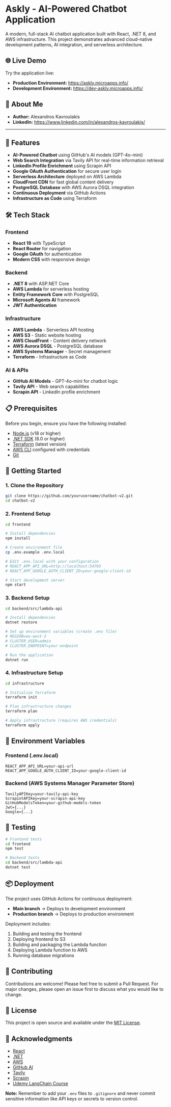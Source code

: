 # Askly - AI-Powered Chatbot Application

A modern, full-stack AI chatbot application built with React, .NET 8, and AWS infrastructure. This project demonstrates advanced cloud-native development patterns, AI integration, and serverless architecture.

## 🌐 Live Demo

Try the application live:

- **Production Environment:** https://askly.microapps.info/
- **Development Environment:** https://dev-askly.microapps.info/

## 🔗 About Me

- **Author:** Alexandros Kavroulakis
- **LinkedIn:** https://www.linkedin.com/in/alexandros-kavroulakis/

---

## 🚀 Features

- **AI-Powered Chatbot** using GitHub's AI models (GPT-4o-mini)
- **Web Search Integration** via Tavily API for real-time information retrieval
- **LinkedIn Profile Enrichment** using Scrapin API
- **Google OAuth Authentication** for secure user login
- **Serverless Architecture** deployed on AWS Lambda
- **CloudFront CDN** for fast global content delivery
- **PostgreSQL Database** with AWS Aurora DSQL integration
- **Continuous Deployment** via GitHub Actions
- **Infrastructure as Code** using Terraform

## 🛠️ Tech Stack

### Frontend

- **React 19** with TypeScript
- **React Router** for navigation
- **Google OAuth** for authentication
- **Modern CSS** with responsive design

### Backend

- **.NET 8** with ASP.NET Core
- **AWS Lambda** for serverless hosting
- **Entity Framework Core** with PostgreSQL
- **Microsoft Agents AI** framework
- **JWT Authentication**

### Infrastructure

- **AWS Lambda** - Serverless API hosting
- **AWS S3** - Static website hosting
- **AWS CloudFront** - Content delivery network
- **AWS Aurora DSQL** - PostgreSQL database
- **AWS Systems Manager** - Secret management
- **Terraform** - Infrastructure as Code

### AI & APIs

- **GitHub AI Models** - GPT-4o-mini for chatbot logic
- **Tavily API** - Web search capabilities
- **Scrapin API** - LinkedIn profile enrichment

## 📋 Prerequisites

Before you begin, ensure you have the following installed:

- [Node.js](https://nodejs.org/) (v18 or higher)
- [.NET SDK](https://dotnet.microsoft.com/) (8.0 or higher)
- [Terraform](https://www.terraform.io/) (latest version)
- [AWS CLI](https://aws.amazon.com/cli/) configured with credentials
- [Git](https://git-scm.com/)

## 🚀 Getting Started

### 1. Clone the Repository

```bash
git clone https://github.com/yourusername/chatbot-v2.git
cd chatbot-v2
```

### 2. Frontend Setup

```bash
cd frontend

# Install dependencies
npm install

# Create environment file
cp .env.example .env.local

# Edit .env.local with your configuration
# REACT_APP_API_URL=http://localhost:54793
# REACT_APP_GOOGLE_AUTH_CLIENT_ID=your-google-client-id

# Start development server
npm start
```

### 3. Backend Setup

```bash
cd backend/src/lambda-api

# Install dependencies
dotnet restore

# Set up environment variables (create .env file)
# REGION=eu-west-2
# CLUSTER_USER=admin
# CLUSTER_ENDPOINT=your-endpoint

# Run the application
dotnet run
```

### 4. Infrastructure Setup

```bash
cd infrastructure

# Initialize Terraform
terraform init

# Plan infrastructure changes
terraform plan

# Apply infrastructure (requires AWS credentials)
terraform apply
```

## 🔐 Environment Variables

### Frontend (.env.local)

```
REACT_APP_API_URL=your-api-url
REACT_APP_GOOGLE_AUTH_CLIENT_ID=your-google-client-id
```

### Backend (AWS Systems Manager Parameter Store)

```
TavilyAPIKey=your-tavily-api-key
ScrapintAPIKey=your-scrapin-api-key
GitHubModelsToken=your-github-models-token
Jwt={...}
Google={...}
```

## 🧪 Testing

```bash
# Frontend tests
cd frontend
npm test

# Backend tests
cd backend/src/lambda-api
dotnet test
```

## 📦 Deployment

The project uses GitHub Actions for continuous deployment:

- **Main branch** → Deploys to development environment
- **Production branch** → Deploys to production environment

Deployment includes:

1. Building and testing the frontend
2. Deploying frontend to S3
3. Building and packaging the Lambda function
4. Deploying Lambda function to AWS
5. Running database migrations

## 🤝 Contributing

Contributions are welcome! Please feel free to submit a Pull Request. For major changes, please open an issue first to discuss what you would like to change.

## 📄 License

This project is open source and available under the [MIT License](LICENSE).

## 🙏 Acknowledgments

- [React](https://reactjs.org/)
- [.NET](https://dotnet.microsoft.com/)
- [AWS](https://aws.amazon.com/)
- [GitHub AI](https://github.com/features/ai)
- [Tavily](https://tavily.com/)
- [Scrapin](https://scrapin.io/)
- [Udemy LangChain Course](https://www.udemy.com/course/langchain/learn/lecture/44651779#overview)

**Note:** Remember to add your `.env` files to `.gitignore` and never commit sensitive information like API keys or secrets to version control.
